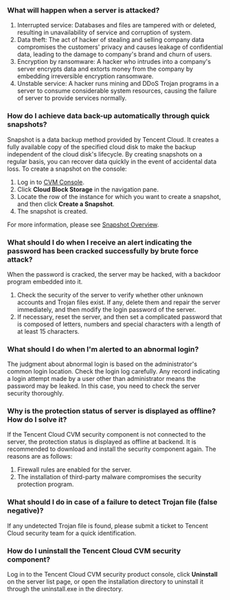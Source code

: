 ### What will happen when a server is attacked?
1. Interrupted service: Databases and files are tampered with or deleted, resulting in unavailability of service and corruption of system.
2. Data theft: The act of hacker of stealing and selling company data compromises the customers' privacy and causes leakage of confidential data, leading to the damage to company's brand and churn of users.
3. Encryption by ransomware: A hacker who intrudes into a company's server encrypts data and extorts money from the company by embedding irreversible encryption ransomware.
4. Unstable service: A hacker runs mining and DDoS Trojan programs in a server to consume considerable system resources, causing the failure of server to provide services normally.

### How do I achieve data back-up automatically through quick snapshots?
Snapshot is a data backup method provided by Tencent Cloud. It creates a fully available copy of the specified cloud disk to make the backup independent of the cloud disk's lifecycle. By creating snapshots on a regular basis, you can recover data quickly in the event of accidental data loss.
To create a snapshot on the console:
1. Log in to [CVM Console](https://console.cloud.tencent.com/cvm/overview).
2. Click **Cloud Block Storage** in the navigation pane.
3. Locate the row of the instance for which you want to create a snapshot, and then click **Create a Snapshot**.
4. The snapshot is created.

For more information, please see [Snapshot Overview](/document/product/362/5754).

### What should I do when I receive an alert indicating the password has been cracked successfully by brute force attack?
When the password is cracked, the server may be hacked, with a backdoor program embedded into it.
1. Check the security of the server to verify whether other unknown accounts and Trojan files exist. If any, delete them and repair the server immediately, and then modify the login password of the server.
2. If necessary, reset the server, and then set a complicated password that is composed of letters, numbers and special characters with a length of at least 15 characters.

### What should I do when I'm alerted to an abnormal login?
The judgment about abnormal login is based on the administrator's common login location. Check the login log carefully. Any record indicating a login attempt made by a user other than administrator means the password may be leaked. In this case, you need to check the server security thoroughly.

### Why is the protection status of server is displayed as offline? How do I solve it? 
If the Tencent Cloud CVM security component is not connected to the server, the protection status is displayed as offline at backend. It is recommended to download and install the security component again.
The reasons are as follows:
1. Firewall rules are enabled for the server.
2. The installation of third-party malware compromises the security protection program.

### What should I do in case of a failure to detect Trojan file (false negative)?
If any undetected Trojan file is found, please submit a ticket to Tencent Cloud security team for a quick identification.

### How do I uninstall the Tencent Cloud CVM security component?
Log in to the Tencent Cloud CVM security product console, click **Uninstall** on the server list page, or open the installation directory to uninstall it through the uninstall.exe in the directory.
